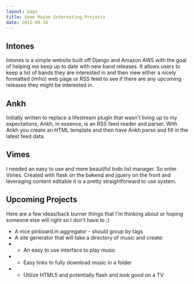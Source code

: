 ```yaml
--- 
layout: page
title: Some Maybe Interesting Projects 
date: 2011-09-16
---
```


## Intones
Intones is a simple website built off Django and Amazon AWS with the goal
of helping me keep up to date with new band releases. It allows users to
keep a list of bands they are interested in and then view either a nicely
formatted (imho) web page or RSS feed to see if there are any upcoming
releases they might be interested in. 

## Ankh
Initially written to replace a lifestream plugin that wasn't living up to my
expectations, Ankh, in essence, is an RSS feed reader and parser. With Ankh 
you create an HTML template and then have Ankh parse and fill in the latest
feed data. 

## Vimes
I needed an easy to use and more beautiful todo list manager. So enter Vimes.
Created with flask on the bakend and jquery on the front and leveraging
content editable it is a pretty straightforward to use system.

## Upcoming Projects
Here are a few ideas/back burner things that I'm thinking about or hoping
someone else will right so I don't have to ;)

* A nice pinboard.in aggregator - should group by tags
* A site generator that will take a directory of music and create:
* * An easy to use interface to play music
* * Easy links to fully download music in a folder
* * Utilize HTML5 and potentially flash and look good on a TV

